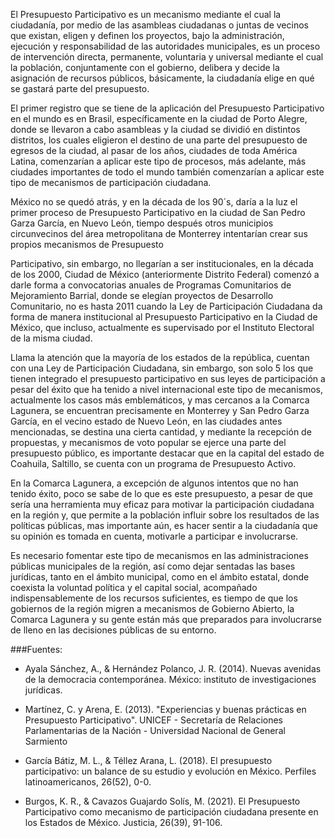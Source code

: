 
El Presupuesto Participativo es un mecanismo mediante el cual la ciudadanía, por medio de las asambleas ciudadanas o juntas de vecinos que existan, eligen y definen los proyectos, bajo la administración, ejecución y responsabilidad de las autoridades municipales, es un proceso de intervención directa, permanente, voluntaria y universal mediante el cual la población, conjuntamente con el gobierno, delibera y decide la asignación de recursos públicos, básicamente, la ciudadanía elige en qué se gastará parte del presupuesto.

El primer registro que se tiene de la aplicación del Presupuesto Participativo en el mundo es en Brasil, específicamente en la ciudad de Porto Alegre, donde se llevaron a cabo asambleas y la ciudad se dividió en distintos distritos, los cuales eligieron el destino de una parte del presupuesto de egresos de la ciudad, al pasar de los años, ciudades de toda América Latina, comenzarían a aplicar este tipo de procesos, más adelante, más ciudades importantes de todo el mundo también comenzarían a aplicar este tipo de mecanismos de participación ciudadana.

México no se quedó atrás, y en la década de los 90´s, daría a la luz el primer proceso de Presupuesto Participativo en la ciudad de San Pedro Garza García, en Nuevo León, tiempo después otros municipios circunvecinos del área metropolitana de Monterrey intentarían crear sus propios mecanismos de Presupuesto

Participativo, sin embargo, no llegarían a ser institucionales, en la década de los 2000, Ciudad de México (anteriormente Distrito Federal) comenzó a darle forma a convocatorias anuales de Programas Comunitarios de Mejoramiento Barrial, donde se elegían proyectos de Desarrollo Comunitario, no es hasta 2011 cuando la Ley de Participación Ciudadana da forma de manera institucional al Presupuesto Participativo en la Ciudad de México, que incluso, actualmente es supervisado por el Instituto Electoral de la misma ciudad.

Llama la atención que la mayoría de los estados de la república, cuentan con una Ley de Participación Ciudadana, sin embargo, son solo 5 los que tienen integrado el presupuesto participativo en sus leyes de participación a pesar del éxito que ha tenido a nivel internacional este tipo de mecanismos, actualmente los casos más emblemáticos, y mas cercanos a la Comarca Lagunera, se encuentran precisamente en Monterrey y San Pedro Garza García, en el vecino estado de Nuevo León, en las ciudades antes mencionadas, se destina una cierta cantidad, y mediante la recepción de propuestas, y mecanismos de voto popular se ejerce una parte del presupuesto público, es importante destacar que en la capital del estado de Coahuila, Saltillo, se cuenta con un programa de Presupuesto Activo.

En la Comarca Lagunera, a excepción de algunos intentos que no han tenido éxito, poco se sabe de lo que es este presupuesto, a pesar de que sería una herramienta muy eficaz para motivar la participación ciudadana en la región y, que permite a la población influir sobre los resultados de las políticas públicas, mas importante aún, es hacer sentir a la ciudadanía que su opinión es tomada en cuenta, motivarle a participar e involucrarse.

Es necesario fomentar este tipo de mecanismos en las administraciones públicas municipales de la región, así como dejar sentadas las bases jurídicas, tanto en el ámbito municipal, como en el ámbito estatal, donde coexista la voluntad política y el capital social, acompañado indispensablemente de los recursos suficientes, es tiempo de que los gobiernos de la región migren a mecanismos de Gobierno Abierto, la Comarca Lagunera y su gente están más que preparados para involucrarse de lleno en las decisiones públicas de su entorno.


###Fuentes:

- Ayala Sánchez, A., & Hernández Polanco, J. R. (2014). Nuevas avenidas de la democracia contemporánea. México: instituto de investigaciones jurídicas.

- Martínez, C. y Arena, E. (2013). "Experiencias y buenas prácticas en Presupuesto Participativo". UNICEF - Secretaría de Relaciones Parlamentarias de la Nación - Universidad Nacional de General Sarmiento

- García Bátiz, M. L., & Téllez Arana, L. (2018). El presupuesto participativo: un balance de su estudio y evolución en México. Perfiles latinoamericanos, 26(52), 0-0.

- Burgos, K. R., & Cavazos Guajardo Solís, M. (2021). El Presupuesto Participativo como mecanismo de participación ciudadana presente en los Estados de México. Justicia, 26(39), 91-106.
